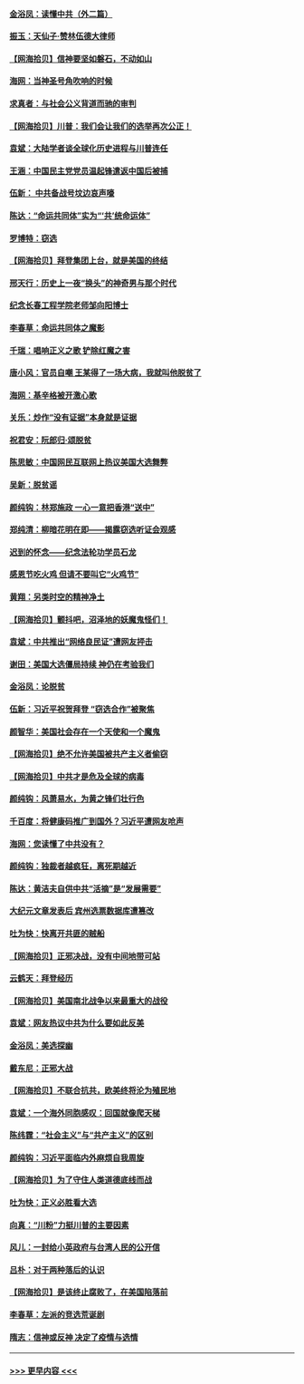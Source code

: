 #### [金浴凤：读懂中共（外二篇）](../pages/nsc993/n12597943.md?t=12060551) 
#### [振玉：天仙子‧赞林伍德大律师](../pages/nsc993/n12597929.md?t=12060551) 
#### [【网海拾贝】信神要坚如磐石，不动如山](../pages/nsc993/n12597901.md?t=12060551) 
#### [海网：当神圣号角吹响的时候](../pages/nsc993/n12595891.md?t=12060551) 
#### [求真者：与社会公义背道而驰的审判](../pages/nsc993/n12595868.md?t=12060551) 
#### [【网海拾贝】川普：我们会让我们的选举再次公正！](../pages/nsc993/n12594930.md?t=12060551) 
#### [袁斌：大陆学者谈全球化历史进程与川普连任](../pages/nsc993/n12594690.md?t=12060551) 
#### [王涵：中国民主党党员温起锋遣返中国后被捕](../pages/nsc993/n12594540.md?t=12060551) 
#### [伍新： 中共备战号坟边哀声嚎](../pages/nsc993/n12593086.md?t=12060551) 
#### [陈达：“命运共同体”实为“‘共’统命运体”](../pages/nsc993/n12590865.md?t=12060551) 
#### [罗博特：窃选](../pages/nsc993/n12590619.md?t=12060551) 
#### [【网海拾贝】拜登集团上台，就是美国的终结](../pages/nsc993/n12589725.md?t=12060551) 
#### [邢天行：历史上一夜“换头”的神奇男与那个时代](../pages/nsc993/n12589424.md?t=12060551) 
#### [纪念长春工程学院老师邹向阳博士](../pages/nsc993/n12585390.md?t=12060551) 
#### [李春草：命运共同体之魔影](../pages/nsc993/n12585026.md?t=12060551) 
#### [千瑞：唱响正义之歌 铲除红魔之害](../pages/nsc993/n12585002.md?t=12060551) 
#### [唐小风：官员自嘲 王某得了一场大病，我就叫他脱贫了](../pages/nsc993/n12584981.md?t=12060551) 
#### [海网：基辛格被开激心歌](../pages/nsc993/n12584946.md?t=12060551) 
#### [关乐：炒作“没有证据”本身就是证据](../pages/nsc993/n12583146.md?t=12060551) 
#### [祝君安：阮郎归‧颂脱贫](../pages/nsc993/n12583119.md?t=12060551) 
#### [陈思敏：中国网民互联网上热议美国大选舞弊](../pages/nsc993/n12582845.md?t=12060551) 
#### [吴新：脱贫谣](../pages/nsc993/n12580839.md?t=12060551) 
#### [颜纯钩：林郑施政 一心一意把香港“送中”](../pages/nsc993/n12580805.md?t=12060551) 
#### [郑纯清：柳暗花明在即——揭露窃选听证会观感](../pages/nsc993/n12580795.md?t=12060551) 
#### [迟到的怀念——纪念法轮功学员石龙](../pages/nsc993/n12580245.md?t=12060551) 
#### [感恩节吃火鸡  但请不要叫它“火鸡节”](../pages/nsc993/n12580252.md?t=12060551) 
#### [黄翔：另类时空的精神净土](../pages/nsc993/n12578638.md?t=12060551) 
#### [【网海拾贝】颤抖吧，沼泽地的妖魔鬼怪们！](../pages/nsc993/n12578552.md?t=12060551) 
#### [袁斌：中共推出“网络良民证”遭网友抨击](../pages/nsc993/n12578511.md?t=12060551) 
#### [谢田：美国大选僵局持续 神仍在考验我们](../pages/nsc993/n12577432.md?t=12060551) 
#### [金浴凤：论脱贫](../pages/nsc993/n12576386.md?t=12060551) 
#### [伍新：习近平祝贺拜登 “窃选合作”被聚焦](../pages/nsc993/n12576358.md?t=12060551) 
#### [颜智华：美国社会存在一个天使和一个魔鬼](../pages/nsc993/n12574299.md?t=12060551) 
#### [【网海拾贝】绝不允许美国被共产主义者偷窃](../pages/nsc993/n12573396.md?t=12060551) 
#### [【网海拾贝】中共才是危及全球的病毒](../pages/nsc993/n12571204.md?t=12060551) 
#### [颜纯钩：风萧易水，为黄之锋们壮行色](../pages/nsc993/n12571487.md?t=12060551) 
#### [千百度：将健康码推广到国外？习近平遭网友呛声](../pages/nsc993/n12570808.md?t=12060551) 
#### [海网：您读懂了中共没有？](../pages/nsc993/n12570487.md?t=12060551) 
#### [颜纯钩：独裁者越疯狂，离死期越近](../pages/nsc993/n12569055.md?t=12060551) 
#### [陈达：黄洁夫自供中共“活摘”是“发展需要”](../pages/nsc993/n12568541.md?t=12060551) 
#### [大纪元文章发表后 宾州选票数据库遭篡改](../pages/nsc993/n12568105.md?t=12060551) 
#### [吐为快：快离开共匪的贼船](../pages/nsc993/n12568462.md?t=12060551) 
#### [【网海拾贝】正邪决战，没有中间地带可站](../pages/nsc993/n12568439.md?t=12060551) 
#### [云鹤天：拜登经历](../pages/nsc993/n12567294.md?t=12060551) 
#### [【网海拾贝】美国南北战争以来最重大的战役](../pages/nsc993/n12567247.md?t=12060551) 
#### [袁斌：网友热议中共为什么要如此反美](../pages/nsc993/n12567162.md?t=12060551) 
#### [金浴凤：美选探幽](../pages/nsc993/n12567147.md?t=12060551) 
#### [戴东尼：正邪大战](../pages/nsc993/n12567033.md?t=12060551) 
#### [【网海拾贝】不联合抗共，欧美终将沦为殖民地](../pages/nsc993/n12565068.md?t=12060551) 
#### [袁斌：一个海外同胞感叹：回国就像爬天梯](../pages/nsc993/n12564986.md?t=12060551) 
#### [陈纬霆：“社会主义”与“共产主义”的区别](../pages/nsc993/n12562417.md?t=12060551) 
#### [颜纯钩：习近平面临内外麻烦自我周旋](../pages/nsc993/n12563356.md?t=12060551) 
#### [【网海拾贝】为了守住人类道德底线而战](../pages/nsc993/n12562542.md?t=12060551) 
#### [吐为快：正义必胜看大选](../pages/nsc993/n12561967.md?t=12060551) 
#### [向真：“川粉”力挺川普的主要因素](../pages/nsc993/n12560774.md?t=12060551) 
#### [风儿：一封给小英政府与台湾人民的公开信](../pages/nsc993/n12560581.md?t=12060551) 
#### [吕朴：对于两种落后的认识](../pages/nsc993/n12560492.md?t=12060551) 
#### [【网海拾贝】是该终止腐败了，在美国陷落前](../pages/nsc993/n12559936.md?t=12060551) 
#### [李春草：左派的竞选荒诞剧](../pages/nsc993/n12558380.md?t=12060551) 
#### [隋志：信神或反神 决定了疫情与选情](../pages/nsc993/n12558255.md?t=12060551) 

----
#### [ >>> 更早内容 <<< ](../indexes/nsc993-earlier.md)
